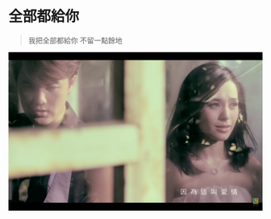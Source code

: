 # 全部都給你

> 我把全部都給你 不留一點餘地

[![](../img/LL0Njfd4oCk.jpeg)](https://www.youtube.com/watch?v=LL0Njfd4oCk)